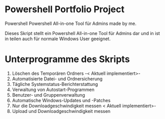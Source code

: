 # Powershell Portfolio Project
Powershell Powershell All-in-one Tool für Admins made by me.

Dieses Skript stellt ein Powershell All-in-one Tool für Admins dar und in ist in teilen auch für normale Windows User geeignet.

# Unterprogramme des Skripts
1. Löschen des Temporären Ordners -< Aktuell  implementiert>-
2. Automatisierte Datei- und Ordnersicherung
3. Tägliche Systemstatus-Berichterstattung
4. Verwaltung von Autostart-Programmen
5.  Benutzer- und Gruppenverwaltung
6.  Automatische Windows-Updates und -Patches
7. Nur die Downloadgeschwindigkeit messen  < Aktuell  implementiert>-
8. Upload und Downloadgeschwindigkeit messen













